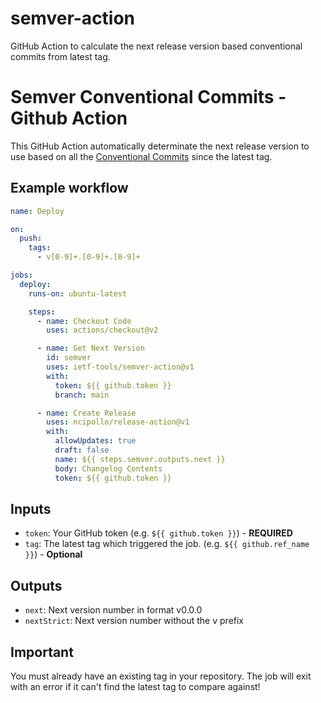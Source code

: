 # semver-action
GitHub Action to calculate the next release version based conventional commits from latest tag.

# Semver Conventional Commits - Github Action

This GitHub Action automatically determinate the next release version to use based on all the [Conventional Commits](https://www.conventionalcommits.org) since the latest tag.

## Example workflow
``` yaml
name: Deploy

on:
  push:
    tags:
      - v[0-9]+.[0-9]+.[0-9]+

jobs:
  deploy:
    runs-on: ubuntu-latest

    steps:
      - name: Checkout Code
        uses: actions/checkout@v2

      - name: Get Next Version
        id: semver
        uses: ietf-tools/semver-action@v1
        with:
          token: ${{ github.token }}
          branch: main

      - name: Create Release
        uses: ncipollo/release-action@v1
        with:
          allowUpdates: true
          draft: false
          name: ${{ steps.semver.outputs.next }}
          body: Changelog Contents
          token: ${{ github.token }}
```

## Inputs
* `token`: Your GitHub token (e.g. `${{ github.token }}`) - **REQUIRED**
* `tag`: The latest tag which triggered the job. (e.g. `${{ github.ref_name }}`) - **Optional**

## Outputs
* `next`: Next version number in format v0.0.0
* `nextStrict`: Next version number without the v prefix

## Important

You must already have an existing tag in your repository. The job will exit with an error if it can't find the latest tag to compare against!
